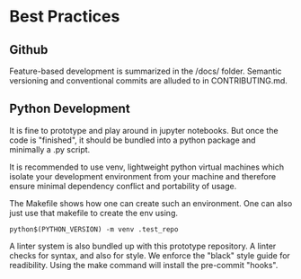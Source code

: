 # Best Practices

## Github

Feature-based development is summarized in the /docs/ folder. Semantic versioning and conventional commits are alluded to in CONTRIBUTING.md.

## Python Development

It is fine to prototype and play around in jupyter notebooks. But once the code is "finished", it should be bundled into a python package and minimally a .py script.

It is recommended to use venv, lightweight python virtual machines which isolate your development environment from your machine and therefore ensure minimal dependency conflict and portability of usage.

The Makefile shows how one can create such an environment. One can also just use that makefile to create the env using.

```
python$(PYTHON_VERSION) -m venv .test_repo
```

A linter system is also bundled up with this prototype repository. A linter checks for syntax, and also for style. We enforce the "black" style guide for readibility. Using the make command will install the pre-commit "hooks".
